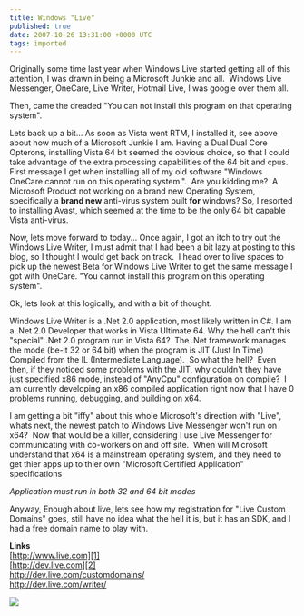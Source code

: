 ```yaml
---
title: Windows "Live"
published: true
date: 2007-10-26 13:31:00 +0000 UTC
tags: imported 
---
```

Originally some time last year when Windows Live started getting all of this attention, I was drawn in being a Microsoft Junkie and all.  Windows Live Messenger, OneCare, Live Writer, Hotmail Live, I was googie over them all.

Then, came the dreaded "You can not install this program on that operating system".

Lets back up a bit... As soon as Vista went RTM, I installed it, see above about how much of a Microsoft Junkie I am. Having a Dual Dual Core Opterons, installing Vista 64 bit seemed the obvious choice, so that I could take advantage of the extra processing capabilities of the 64 bit and cpus.  First message I get when installing all of my old software "Windows OneCare cannot run on this operating system.".  Are you kidding me?  A Microsoft Product not working on a brand new Operating System, specifically a **brand new** anti-virus system built **for** windows? So, I resorted to installing Avast, which seemed at the time to be the only 64 bit capable Vista anti-virus.

Now, lets move forward to today... Once again, I got an itch to try out the Windows Live Writer, I must admit that I had been a bit lazy at posting to this blog, so I thought I would get back on track.  I head over to live spaces to pick up the newest Beta for Windows Live Writer to get the same message I got with OneCare. "You cannot install this program on this operating system".

Ok, lets look at this logically, and with a bit of thought.

Windows Live Writer is a .Net 2.0 application, most likely written in C#. I am a .Net 2.0 Developer that works in Vista Ultimate 64. Why the hell can't this "special" .Net 2.0 program run in Vista 64?  The .Net framework manages the mode (be-it 32 or 64 bit) when the program is JIT (Just In Time) Compiled from the IL (Intermediate Language).  So what the hell?  Even then, if they noticed some problems with the JIT, why couldn't they have just specified x86 mode, instead of "AnyCpu" configuration on compile?  I am currently developing an x86 compiled application right now that I have 0 problems running, debugging, and building on x64.

I am getting a bit "iffy" about this whole Microsoft's direction with "Live", whats next, the newest patch to Windows Live Messenger won't run on x64?  Now that would be a killer, considering I use Live Messenger for communicating with co-workers on and off site.  When will Microsoft understand that x64 is a mainstream operating system, and they need to get thier apps up to thier own "Microsoft Certified Application" specifications

_Application must run in both 32 and 64 bit modes_

Anyway, Enough about live, lets see how my registration for "Live Custom Domains" goes, still have no idea what the hell it is, but it has an SDK, and I had a free domain name to play with.

**Links**  
[http://www.live.com][1]  
[http://dev.live.com][2]  
<http://dev.live.com/customdomains/>  
<http://dev.live.com/writer/>  

![][3]

[1]: http://www.live.com/
[2]: http://dev.live.com/
[3]: http://renevo.com/aggbug.aspx?PostID=1514

